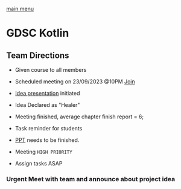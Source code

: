 [main menu](./README.md)

# GDSC Kotlin

## Team Directions

-   Given course to all members
-   Scheduled meeting on 23/09/2023 @10PM [Join](https://meet.google.com/nre-azdj-iqt)
-   [Idea presentation](https://patnanit-my.sharepoint.com/:p:/r/personal/banavathur_ug20_cse_nitp_ac_in/_layouts/15/Doc.aspx?sourcedoc=%7B3B352D1C-B225-46E9-BE6F-BDEE7545B138%7D&file=Presentation6.pptx&action=edit&mobileredirect=true&DefaultItemOpen=1&login_hint=banavathur.ug20.cse%40nitp.ac.in&ct=1695474280073&wdOrigin=OFFICECOM-WEB.START.REC&cid=227dcd3c-40e1-4e5c-b77f-ae4b91a51717&wdPreviousSessionSrc=HarmonyWeb&wdPreviousSession=169711be-30c2-4895-8861-4e8c7b462553) initiated
-   Idea Declared as "Healer"
-   Meeting finished, average chapter finish report = 6;
-   Task reminder for students
-   [PPT](https://patnanit-my.sharepoint.com/:p:/r/personal/banavathur_ug20_cse_nitp_ac_in/_layouts/15/Doc.aspx?sourcedoc=%7B3B352D1C-B225-46E9-BE6F-BDEE7545B138%7D&file=Presentation6.pptx&action=edit&mobileredirect=true&DefaultItemOpen=1&login_hint=banavathur.ug20.cse%40nitp.ac.in&ct=1695474280073&wdOrigin=OFFICECOM-WEB.START.REC&cid=227dcd3c-40e1-4e5c-b77f-ae4b91a51717&wdPreviousSessionSrc=HarmonyWeb&wdPreviousSession=169711be-30c2-4895-8861-4e8c7b462553) needs to be finished.

- Meeting `HIGH PRIORITY`
- Assign tasks ASAP

### Urgent Meet with team and announce about project idea
